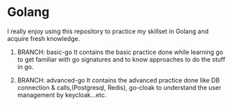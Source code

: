 # Golang
I really enjoy using this repository to practice my skillset in Golang and acquire fresh knowledge.

1) BRANCH: basic-go
    It contains the basic practice done while learning go to get familiar with go signatures and to know approaches to do the stuff in go.
   
3) BRANCH: advanced-go
    It contains the advanced practice done like DB connection & calls,(Postgresql, Redis), go-cloak to understand the user management by keycloak...etc.
